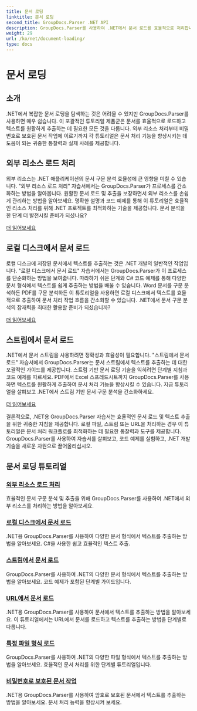 ```yaml
---
title: 문서 로딩
linktitle: 문서 로딩
second_title: GroupDocs.Parser .NET API
description: GroupDocs.Parser를 사용하여 .NET에서 문서 로드를 효율적으로 처리합니다. 로컬 디스크, 스트림, URL 등에서 텍스트를 추출하는 방법을 알아보세요.
weight: 29
url: /ko/net/document-loading/
type: docs
---
```

# 문서 로딩

## 소개

.NET에서 복잡한 문서 로딩을 탐색하는 것은 어려울 수 있지만 GroupDocs.Parser를 사용하면 매우 쉽습니다. 이 포괄적인 튜토리얼 제품군은 문서를 효율적으로 로드하고 텍스트를 원활하게 추출하는 데 필요한 모든 것을 다룹니다. 외부 리소스 처리부터 비밀번호로 보호된 문서 작업에 이르기까지 각 튜토리얼은 문서 처리 기능을 향상시키는 데 도움이 되는 귀중한 통찰력과 실제 사례를 제공합니다.

## 외부 리소스 로드 처리

외부 리소스는 .NET 애플리케이션의 문서 구문 분석 효율성에 큰 영향을 미칠 수 있습니다. "외부 리소스 로드 처리" 자습서에서는 GroupDocs.Parser가 프로세스를 간소화하는 방법을 알아봅니다. 원활한 문서 로드 및 추출을 보장하면서 외부 리소스를 손쉽게 관리하는 방법을 알아보세요. 명확한 설명과 코드 예제를 통해 이 튜토리얼은 효율적인 리소스 처리를 위해 .NET 프로젝트를 최적화하는 기술을 제공합니다. 문서 분석을 한 단계 더 발전시킬 준비가 되셨나요?

[더 읽어보세요](./handling-loading-of-external-resources/)

## 로컬 디스크에서 문서 로드

로컬 디스크에 저장된 문서에서 텍스트를 추출하는 것은 .NET 개발의 일반적인 작업입니다. "로컬 디스크에서 문서 로드" 자습서에서는 GroupDocs.Parser가 이 프로세스를 단순화하는 방법을 보여줍니다. 따라하기 쉬운 단계와 C# 코드 예제를 통해 다양한 문서 형식에서 텍스트를 쉽게 추출하는 방법을 배울 수 있습니다. Word 문서를 구문 분석하든 PDF를 구문 분석하든 이 튜토리얼을 사용하면 로컬 디스크에서 텍스트를 효율적으로 추출하여 문서 처리 작업 흐름을 간소화할 수 있습니다. .NET에서 문서 구문 분석의 잠재력을 최대한 활용할 준비가 되셨습니까?

[더 읽어보세요](./load-document-from-local-disk/)

## 스트림에서 문서 로드

.NET에서 문서 스트림을 사용하려면 정확성과 효율성이 필요합니다. "스트림에서 문서 로드" 자습서에서 GroupDocs.Parser는 문서 스트림에서 텍스트를 추출하는 데 대한 포괄적인 가이드를 제공합니다. 스트림 기반 문서 로딩 기술을 익히려면 단계별 지침과 코드 예제를 따르세요. PDF에서 Excel 스프레드시트까지 GroupDocs.Parser를 사용하면 텍스트를 원활하게 추출하여 문서 처리 기능을 향상시킬 수 있습니다. 지금 튜토리얼을 살펴보고 .NET에서 스트림 기반 문서 구문 분석을 간소화하세요.

[더 읽어보세요](./load-document-from-stream/)

결론적으로, .NET용 GroupDocs.Parser 자습서는 효율적인 문서 로드 및 텍스트 추출을 위한 귀중한 지침을 제공합니다. 로컬 파일, 스트림 또는 URL을 처리하는 경우 이 튜토리얼은 문서 처리 워크플로를 최적화하는 데 필요한 통찰력과 도구를 제공합니다. GroupDocs.Parser를 사용하여 자습서를 살펴보고, 코드 예제를 실험하고, .NET 개발 기술을 새로운 차원으로 끌어올리십시오.

## 문서 로딩 튜토리얼
### [외부 리소스 로드 처리](./handling-loading-of-external-resources/)
효율적인 문서 구문 분석 및 추출을 위해 GroupDocs.Parser를 사용하여 .NET에서 외부 리소스를 처리하는 방법을 알아보세요.
### [로컬 디스크에서 문서 로드](./load-document-from-local-disk/)
.NET용 GroupDocs.Parser를 사용하여 다양한 문서 형식에서 텍스트를 추출하는 방법을 알아보세요. C#을 사용한 쉽고 효율적인 텍스트 추출.
### [스트림에서 문서 로드](./load-document-from-stream/)
GroupDocs.Parser를 사용하여 .NET의 다양한 문서 형식에서 텍스트를 추출하는 방법을 알아보세요. 코드 예제가 포함된 단계별 가이드입니다.
### [URL에서 문서 로드](./load-document-from-url/)
.NET용 GroupDocs.Parser를 사용하여 문서에서 텍스트를 추출하는 방법을 알아보세요. 이 튜토리얼에서는 URL에서 문서를 로드하고 텍스트를 추출하는 방법을 단계별로 다룹니다.
### [특정 파일 형식 로드](./loading-specific-file-formats/)
GroupDocs.Parser를 사용하여 .NET의 다양한 파일 형식에서 텍스트를 추출하는 방법을 알아보세요. 효율적인 문서 처리를 위한 단계별 튜토리얼입니다.
### [비밀번호로 보호된 문서 작업](./working-with-password-protected-documents/)
.NET용 GroupDocs.Parser를 사용하여 암호로 보호된 문서에서 텍스트를 추출하는 방법을 알아보세요. 문서 처리 능력을 향상시켜 보세요.